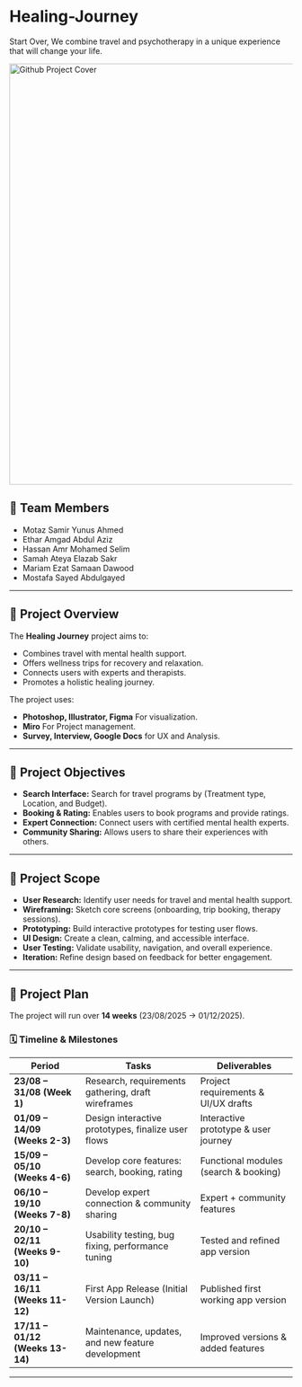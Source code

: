 # Healing-Journey
Start Over, We combine travel and psychotherapy in a unique experience that will change your life.

<img width="1920" height="750" alt="Github Project Cover" src="https://github.com/user-attachments/assets/0ad5339c-10b8-46f7-897c-3e125074afa3" />

## 👥 Team Members
- Motaz Samir Yunus Ahmed
- Ethar Amgad Abdul Aziz
- Hassan Amr Mohamed Selim
- Samah Ateya Elazab Sakr
- Mariam Ezat Samaan Dawood
- Mostafa Sayed Abdulgayed

---

## 📌 Project Overview
The **Healing Journey** project aims to:  
- Combines travel with mental health support.
- Offers wellness trips for recovery and relaxation.  
- Connects users with experts and therapists.  
- Promotes a holistic healing journey.  

The project uses:
- **Photoshop, Illustrator, Figma** For visualization.
- **Miro** For Project management.
- **Survey, Interview, Google Docs** for UX and Analysis.  

---

## 🎯 Project Objectives
- **Search Interface:** Search for travel programs by (Treatment type, Location, and Budget).
- **Booking & Rating:** Enables users to book programs and provide ratings.
- **Expert Connection:** Connect users with certified mental health experts.
- **Community Sharing:** Allows users to share their experiences with others.

---

## 🔎 Project Scope
- **User Research:** Identify user needs for travel and mental health support.
- **Wireframing:** Sketch core screens (onboarding, trip booking, therapy sessions).
- **Prototyping:** Build interactive prototypes for testing user flows.
- **UI Design:** Create a clean, calming, and accessible interface.
- **User Testing:** Validate usability, navigation, and overall experience.
- **Iteration:** Refine design based on feedback for better engagement.

---

## 📅 Project Plan
The project will run over **14 weeks** (23/08/2025 → 01/12/2025).  

### 🗓 Timeline & Milestones

| Period                          | Tasks                                              | Deliverables                          |
| ------------------------------- | -------------------------------------------------- | ------------------------------------- |
| **23/08 – 31/08 (Week 1)**      | Research, requirements gathering, draft wireframes | Project requirements & UI/UX drafts   |
| **01/09 – 14/09 (Weeks 2-3)**   | Design interactive prototypes, finalize user flows | Interactive prototype & user journey  |
| **15/09 – 05/10 (Weeks 4-6)**   | Develop core features: search, booking, rating     | Functional modules (search & booking) |
| **06/10 – 19/10 (Weeks 7-8)**   | Develop expert connection & community sharing      | Expert + community features           |
| **20/10 – 02/11 (Weeks 9-10)**  | Usability testing, bug fixing, performance tuning  | Tested and refined app version        |
| **03/11 – 16/11 (Weeks 11-12)** | First App Release (Initial Version Launch)         | Published first working app version   |
| **17/11 – 01/12 (Weeks 13-14)** | Maintenance, updates, and new feature development  | Improved versions & added features    |

---
